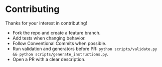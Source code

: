 # Contributing

Thanks for your interest in contributing!

- Fork the repo and create a feature branch.
- Add tests when changing behavior.
- Follow Conventional Commits when possible.
- Run validation and generators before PR: `python scripts/validate.py && python scripts/generate_instructions.py`.
- Open a PR with a clear description.
